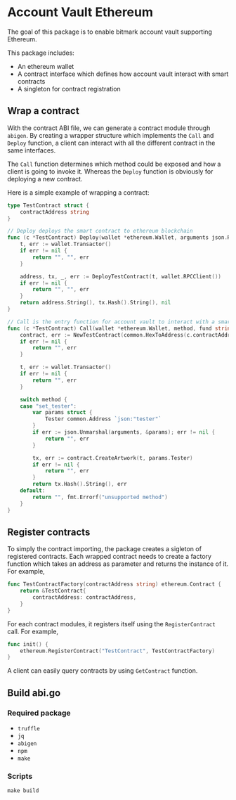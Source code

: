 # Account Vault Ethereum

The goal of this package is to enable bitmark account vault supporting Ethereum.

This package includes:

- An ethereum wallet
- A contract interface which defines how account vault interact with smart contracts
- A singleton for contract registration

## Wrap a contract

With the contract ABI file, we can generate a contract module through `abigen`. By creating a wrapper structure which implements the `Call` and `Deploy` function, a client can interact with all the different contract in the same interfaces.

The `Call` function determines which method could be exposed and how a client is going to invoke it. Whereas the `Deploy` function is obviously for deploying a new contract.

Here is a simple example of wrapping a contract:

```go
type TestContract struct {
	contractAddress string
}

// Deploy deploys the smart contract to ethereum blockchain
func (c *TestContract) Deploy(wallet *ethereum.Wallet, arguments json.RawMessage) (string, string, error) {
	t, err := wallet.Transactor()
	if err != nil {
		return "", "", err
	}

	address, tx, _, err := DeployTestContract(t, wallet.RPCClient())
	if err != nil {
		return "", "", err
	}
	return address.String(), tx.Hash().String(), nil
}

// Call is the entry function for account vault to interact with a smart contract.
func (c *TestContract) Call(wallet *ethereum.Wallet, method, fund string, arguments json.RawMessage) (string, error) {
	contract, err := NewTestContract(common.HexToAddress(c.contractAddress), wallet.RPCClient())
	if err != nil {
		return "", err
	}

	t, err := wallet.Transactor()
	if err != nil {
		return "", err
	}

	switch method {
	case "set_tester":
		var params struct {
		    Tester common.Address `json:"tester"`
		}
		if err := json.Unmarshal(arguments, &params); err != nil {
			return "", err
		}

		tx, err := contract.CreateArtwork(t, params.Tester)
		if err != nil {
			return "", err
		}
		return tx.Hash().String(), err
	default:
		return "", fmt.Errorf("unsupported method")
	}
}
```

## Register contracts

To simply the contract importing, the package creates a sigleton of registered contracts. Each wrapped contract needs to create a factory function which takes an address as parameter and returns the instance of it. For example,

```go
func TestContractFactory(contractAddress string) ethereum.Contract {
	return &TestContract{
		contractAddress: contractAddress,
	}
}
```

For each contract modules, it registers itself using the `RegisterContract` call. For example,

```go
func init() {
	ethereum.RegisterContract("TestContract", TestContractFactory)
}
```

A client can easily query contracts by using `GetContract` function.

## Build abi.go

### Required package

- `truffle`
- `jq`
- `abigen`
- `npm`
- `make`

### Scripts

```shell
make build
```
